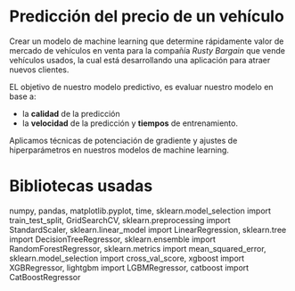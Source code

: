 # Predicción del precio de un vehículo 

Crear un modelo de machine learning que determine rápidamente valor de mercado de vehículos en venta para la compañía *Rusty Bargain* que vende vehículos usados, la cual está desarrollando una aplicación para atraer nuevos clientes.

EL objetivo de nuestro modelo predictivo, es evaluar nuestro modelo en base a:

- la **calidad** de la predicción
- la **velocidad** de la predicción y **tiempos** de entrenamiento.

Aplicamos técnicas de potenciación de gradiente y ajustes de hiperparámetros en nuestros modelos de machine learning.

# Bibliotecas usadas
numpy, pandas, matplotlib.pyplot, time, sklearn.model_selection import train_test_split, GridSearchCV, 
sklearn.preprocessing import StandardScaler, sklearn.linear_model import LinearRegression, sklearn.tree import DecisionTreeRegressor, 
sklearn.ensemble import RandomForestRegressor, sklearn.metrics import mean_squared_error, sklearn.model_selection import cross_val_score,
xgboost import XGBRegressor, lightgbm import LGBMRegressor, catboost import CatBoostRegressor